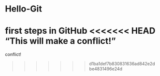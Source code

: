 # Hello-Git
first steps in GitHub
<<<<<<< HEAD
“This will make a conflict!”
=======
conflict!
>>>>>>> d1ba1def7b830831636ad842e2dbe4831496e24d
